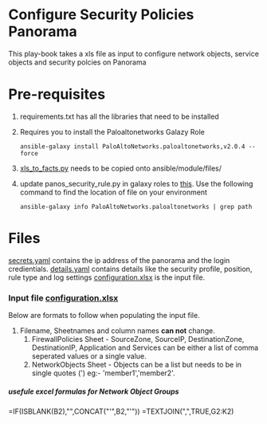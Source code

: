 # Configure Security Policies Panorama

This play-book takes a xls file as input to configure network objects, service objects and security polcies on Panorama

# Pre-requisites

1. requirements.txt has all the libraries that need to be installed
2. Requires you to install the Paloaltonetworks Galazy Role
    ```
    ansible-galaxy install PaloAltoNetworks.paloaltonetworks,v2.0.4 --force
    ```
3. [xls_to_facts.py](https://raw.githubusercontent.com/mamullen13316/ansible_xls_to_facts/master/xls_to_facts.py) needs to be copied onto ansible/module/files/

4. update panos_security_rule.py in galaxy roles to [this](https://raw.githubusercontent.com/PaloAltoNetworks/ansible-pan/f7cf604ab3c9c6eb2cab8f4fcc1653cb67251cee/library/panos_security_rule.py). Use the following command to find the location of file on your environment 
    ```
    ansible-galaxy info PaloAltoNetworks.paloaltonetworks | grep path
    ```

# Files

[secrets.yaml](https://gitlab.com/Sudarshan_K/panorama/raw/master/secrets.yaml) contains the ip address of the panorama and the login credientials.
[details.yaml](https://gitlab.com/Sudarshan_K/panorama/raw/master/details.yaml) contains details like the security profile, position, rule type and log settings
[configuration.xlsx](https://gitlab.com/Sudarshan_K/panorama/blob/master/variables/configuration.xlsx) is the input file. 

### Input file [configuration.xlsx](https://gitlab.com/Sudarshan_K/panorama/blob/master/variables/configuration.xlsx)
Below are formats to follow when populating the input file.
1. Filename, Sheetnames and column names **can not** change.
    1. FirewallPolicies Sheet - SourceZone, SourceIP, DestinationZone, DestinationIP, Application and Services can be either a list of comma        seperated values or a single value.
    2. NetworkObjects Sheet - Objects can be a list but needs to be in single quotes (') eg:- 'member1','member2'.


##### usefule excel formulas for Network Object Groups
=IF(ISBLANK(B2),"",CONCAT("'",B2,"'"))
=TEXTJOIN(",",TRUE,G2:K2)